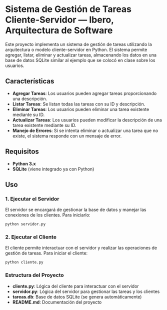 # Sistema de Gestión de Tareas Cliente-Servidor — Ibero, Arquitectura de Software

Este proyecto implementa un sistema de gestión de tareas utilizando la arquitectura o modelo cliente-servidor en Python. El sistema permite agregar, listar, eliminar y actualizar tareas, almacenando los datos en una base de datos SQLite similar al ejemplo que se colocó en clase sobre los usuarios.

## Características

- **Agregar Tareas**: Los usuarios pueden agregar tareas proporcionando una descripción.
- **Listar Tareas**: Se listan todas las tareas con su ID y descripción.
- **Eliminar Tareas**: Los usuarios pueden eliminar una tarea existente mediante su ID.
- **Actualizar Tareas**: Los usuarios pueden modificar la descripción de una tarea existente mediante su ID.
- **Manejo de Errores**: Si se intenta eliminar o actualizar una tarea que no existe, el sistema responde con un mensaje de error.

## Requisitos

- **Python 3.x**
- **SQLite** (viene integrado ya con Python)

## Uso

### 1. Ejecutar el Servidor

El servidor se encargará de gestionar la base de datos y manejar las conexiones de los clientes. Para iniciarlo:

```bash
python servidor.py
```

### 2. Ejecutar el Cliente

El cliente permite interactuar con el servidor y realizar las operaciones de gestión de tareas. Para iniciar el cliente:

```bash
python cliente.py
```

### Estructura del Proyecto

- **cliente.py**: Lógica del cliente para interactuar con el servidor
- **servidor.py**: Lógica del servidor para gestionar las tareas y los clientes
- **tareas.db**: Base de datos SQLite (se genera automáticamente)
- **README.md**: Documentación del proyecto